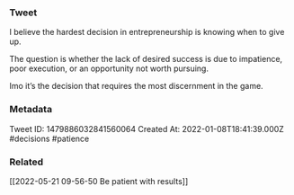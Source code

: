 ### Tweet
I believe the hardest decision in entrepreneurship is knowing when to give up.

The question is whether the lack of desired success is due to impatience, poor execution, or an opportunity not worth pursuing. 

Imo it’s the decision that requires the most discernment in the game.

### Metadata
Tweet ID: 1479886032841560064
Created At: 2022-01-08T18:41:39.000Z
#decisions
#patience

### Related
[[2022-05-21 09-56-50 Be patient with results]]

